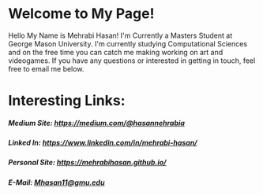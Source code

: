 # Welcome to My Page! 

Hello My Name is Mehrabi Hasan! I'm Currently a Masters Student at George Mason University. I'm currently studying Computational Sciences and on the free time you can catch me making working on art and videogames. If you have any questions or interested in getting in touch, feel free to email me below. 

# Interesting Links:
##### Medium Site: https://medium.com/@hasannehrabia
##### Linked In: https://www.linkedin.com/in/mehrabi-hasan/
##### Personal Site: https://mehrabihasan.github.io/
##### E-Mail: Mhasan11@gmu.edu

<!--
**MehrabiHasan/MehrabiHasan** is a ✨ _special_ ✨ repository because its `README.md` (this file) appears on your GitHub profile.

Here are some ideas to get you started:

- 🔭 I’m currently working on ...
- 🌱 I’m currently learning ...
- 👯 I’m looking to collaborate on ...
- 🤔 I’m looking for help with ...
- 💬 Ask me about ...
- 📫 How to reach me: ...
- 😄 Pronouns: ...
- ⚡ Fun fact: ...
-->
